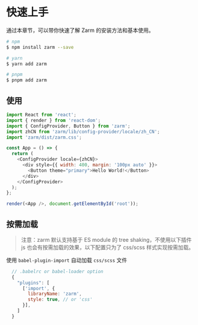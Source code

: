 # 快速上手

通过本章节，可以带你快速了解 Zarm 的安装方法和基本使用。

```bash
# npm
$ npm install zarm --save

# yarn
$ yarn add zarm

# pnpm
$ pnpm add zarm
```

## 使用

```js
import React from 'react';
import { render } from 'react-dom';
import { ConfigProvider, Button } from 'zarm';
import zhCN from 'zarm/lib/config-provider/locale/zh_CN';
import 'zarm/dist/zarm.css';

const App = () => {
  return (
    <ConfigProvider locale={zhCN}>
      <div style={{ width: 400, margin: '100px auto' }}>
        <Button theme="primary">Hello World!</Button>
      </div>
    </ConfigProvider>
  );
};

render(<App />, document.getElementById('root'));
```

## 按需加载

> 注意：zarm 默认支持基于 ES module 的 tree shaking，不使用以下插件 js 也会有按需加载的效果，以下配置只为了 css/scss 样式实现按需加载。

使用 `babel-plugin-import` 自动加载 `css/scss` 文件

```js
  // .babelrc or babel-loader option
  {
    "plugins": [
      ['import', {
        libraryName: 'zarm',
        style: true, // or 'css'
      }],
    ]
  }
```
